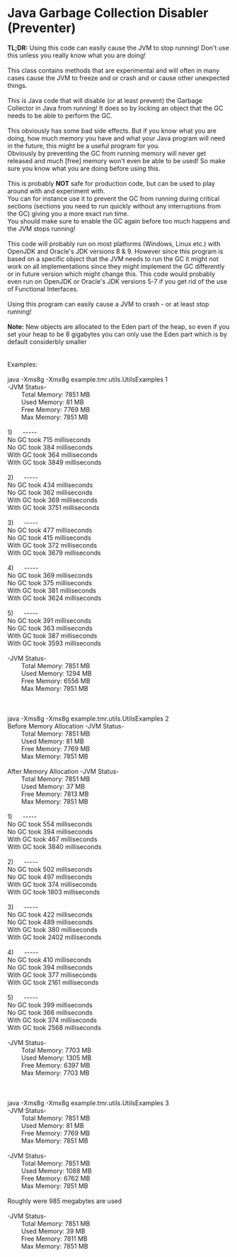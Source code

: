 # Java Garbage Collection Disabler (Preventer)
 <b>TL;DR:</b> Using this code can easily cause the JVM to stop running! Don't use this unless you really know what you are doing!
 <br><br>This class contains methods that are experimental and will often in many cases cause the JVM to freeze and or crash and or cause other unexpected things. 
 <br><br>This is Java code that will disable (or at least prevent) the Garbage Collector in Java from running! It does so by locking an object that the GC needs to be able to perform the GC.
 <br><br>This obviously has some bad side effects. But if you know what you are doing, how much memory you have and what your Java program will need in the future, this might be a useful program for you. <br>Obviously by preventing the GC from running memory will never get released and much [free] memory won't even be able to be used! So make sure you know what you are doing before using this. 
 <br><br>This is probably <b>NOT</b> safe for production code, but can be used to play around with and experiment with. <br>You can for instance use it to prevent the GC from running during critical sections (sections you need to run quickly without any interruptions from the GC) giving you a more exact run time. <br>You should make sure to enable the GC again before too much happens and the JVM stops running! 
 <br><br>This code will probably run on most platforms (Windows, Linux etc.) with OpenJDK and Oracle's JDK versions 8 & 9. However since this program is based on a specific object that the JVM needs to run the GC it might not work on all implementations since they might implement the GC differently or in future version which might change this. This code would probably even run on OpenJDK or Oracle's JDK versions 5-7 if you get rid of the use of Functional Interfaces. 
 <br><br>Using this program can easily cause a JVM to crash - or at least stop running!
 <br><br><b>Note:</b> New objects are allocated to the Eden part of the heap, so even if you set your heap to be 8 gigabytes you can only use the Eden part which is by default considerbly smaller
<br><br><br>Examples: <br>
<br>java&nbsp;-Xms8g&nbsp;-Xmx8g&nbsp;example.tmr.utils.UtilsExamples&nbsp;1
<br>-JVM&nbsp;Status-
<br>&nbsp;&nbsp;&nbsp;&nbsp;&nbsp;&nbsp;&nbsp;&nbsp;Total&nbsp;Memory:&nbsp;7851&nbsp;MB
<br>&nbsp;&nbsp;&nbsp;&nbsp;&nbsp;&nbsp;&nbsp;&nbsp;Used&nbsp;Memory:&nbsp;81&nbsp;MB
<br>&nbsp;&nbsp;&nbsp;&nbsp;&nbsp;&nbsp;&nbsp;&nbsp;Free&nbsp;Memory:&nbsp;7769&nbsp;MB
<br>&nbsp;&nbsp;&nbsp;&nbsp;&nbsp;&nbsp;&nbsp;&nbsp;Max&nbsp;Memory:&nbsp;7851&nbsp;MB
<br>
<br>1)&nbsp;&nbsp;&nbsp;&nbsp;&nbsp;&nbsp;-----
<br>No&nbsp;GC&nbsp;took&nbsp;715&nbsp;milliseconds
<br>No&nbsp;GC&nbsp;took&nbsp;384&nbsp;milliseconds
<br>With&nbsp;GC&nbsp;took&nbsp;364&nbsp;milliseconds
<br>With&nbsp;GC&nbsp;took&nbsp;3849&nbsp;milliseconds
<br>
<br>2)&nbsp;&nbsp;&nbsp;&nbsp;&nbsp;&nbsp;-----
<br>No&nbsp;GC&nbsp;took&nbsp;434&nbsp;milliseconds
<br>No&nbsp;GC&nbsp;took&nbsp;362&nbsp;milliseconds
<br>With&nbsp;GC&nbsp;took&nbsp;369&nbsp;milliseconds
<br>With&nbsp;GC&nbsp;took&nbsp;3751&nbsp;milliseconds
<br>
<br>3)&nbsp;&nbsp;&nbsp;&nbsp;&nbsp;&nbsp;-----
<br>No&nbsp;GC&nbsp;took&nbsp;477&nbsp;milliseconds
<br>No&nbsp;GC&nbsp;took&nbsp;415&nbsp;milliseconds
<br>With&nbsp;GC&nbsp;took&nbsp;372&nbsp;milliseconds
<br>With&nbsp;GC&nbsp;took&nbsp;3679&nbsp;milliseconds
<br>
<br>4)&nbsp;&nbsp;&nbsp;&nbsp;&nbsp;&nbsp;-----
<br>No&nbsp;GC&nbsp;took&nbsp;369&nbsp;milliseconds
<br>No&nbsp;GC&nbsp;took&nbsp;375&nbsp;milliseconds
<br>With&nbsp;GC&nbsp;took&nbsp;381&nbsp;milliseconds
<br>With&nbsp;GC&nbsp;took&nbsp;3624&nbsp;milliseconds
<br>
<br>5)&nbsp;&nbsp;&nbsp;&nbsp;&nbsp;&nbsp;-----
<br>No&nbsp;GC&nbsp;took&nbsp;391&nbsp;milliseconds
<br>No&nbsp;GC&nbsp;took&nbsp;363&nbsp;milliseconds
<br>With&nbsp;GC&nbsp;took&nbsp;387&nbsp;milliseconds
<br>With&nbsp;GC&nbsp;took&nbsp;3593&nbsp;milliseconds
<br>
<br>-JVM&nbsp;Status-
<br>&nbsp;&nbsp;&nbsp;&nbsp;&nbsp;&nbsp;&nbsp;&nbsp;Total&nbsp;Memory:&nbsp;7851&nbsp;MB
<br>&nbsp;&nbsp;&nbsp;&nbsp;&nbsp;&nbsp;&nbsp;&nbsp;Used&nbsp;Memory:&nbsp;1294&nbsp;MB
<br>&nbsp;&nbsp;&nbsp;&nbsp;&nbsp;&nbsp;&nbsp;&nbsp;Free&nbsp;Memory:&nbsp;6556&nbsp;MB
<br>&nbsp;&nbsp;&nbsp;&nbsp;&nbsp;&nbsp;&nbsp;&nbsp;Max&nbsp;Memory:&nbsp;7851&nbsp;MB
<br>
<br>
<br>
<br>java&nbsp;-Xms8g&nbsp;-Xmx8g&nbsp;example.tmr.utils.UtilsExamples&nbsp;2
<br>Before&nbsp;Memory&nbsp;Allocation&nbsp;-JVM&nbsp;Status-
<br>&nbsp;&nbsp;&nbsp;&nbsp;&nbsp;&nbsp;&nbsp;&nbsp;Total&nbsp;Memory:&nbsp;7851&nbsp;MB
<br>&nbsp;&nbsp;&nbsp;&nbsp;&nbsp;&nbsp;&nbsp;&nbsp;Used&nbsp;Memory:&nbsp;81&nbsp;MB
<br>&nbsp;&nbsp;&nbsp;&nbsp;&nbsp;&nbsp;&nbsp;&nbsp;Free&nbsp;Memory:&nbsp;7769&nbsp;MB
<br>&nbsp;&nbsp;&nbsp;&nbsp;&nbsp;&nbsp;&nbsp;&nbsp;Max&nbsp;Memory:&nbsp;7851&nbsp;MB
<br>
<br>After&nbsp;Memory&nbsp;Allocation&nbsp;-JVM&nbsp;Status-
<br>&nbsp;&nbsp;&nbsp;&nbsp;&nbsp;&nbsp;&nbsp;&nbsp;Total&nbsp;Memory:&nbsp;7851&nbsp;MB
<br>&nbsp;&nbsp;&nbsp;&nbsp;&nbsp;&nbsp;&nbsp;&nbsp;Used&nbsp;Memory:&nbsp;37&nbsp;MB
<br>&nbsp;&nbsp;&nbsp;&nbsp;&nbsp;&nbsp;&nbsp;&nbsp;Free&nbsp;Memory:&nbsp;7813&nbsp;MB
<br>&nbsp;&nbsp;&nbsp;&nbsp;&nbsp;&nbsp;&nbsp;&nbsp;Max&nbsp;Memory:&nbsp;7851&nbsp;MB
<br>
<br>1)&nbsp;&nbsp;&nbsp;&nbsp;&nbsp;&nbsp;-----
<br>No&nbsp;GC&nbsp;took&nbsp;554&nbsp;milliseconds
<br>No&nbsp;GC&nbsp;took&nbsp;394&nbsp;milliseconds
<br>With&nbsp;GC&nbsp;took&nbsp;467&nbsp;milliseconds
<br>With&nbsp;GC&nbsp;took&nbsp;3840&nbsp;milliseconds
<br>
<br>2)&nbsp;&nbsp;&nbsp;&nbsp;&nbsp;&nbsp;-----
<br>No&nbsp;GC&nbsp;took&nbsp;502&nbsp;milliseconds
<br>No&nbsp;GC&nbsp;took&nbsp;497&nbsp;milliseconds
<br>With&nbsp;GC&nbsp;took&nbsp;374&nbsp;milliseconds
<br>With&nbsp;GC&nbsp;took&nbsp;1803&nbsp;milliseconds
<br>
<br>3)&nbsp;&nbsp;&nbsp;&nbsp;&nbsp;&nbsp;-----
<br>No&nbsp;GC&nbsp;took&nbsp;422&nbsp;milliseconds
<br>No&nbsp;GC&nbsp;took&nbsp;489&nbsp;milliseconds
<br>With&nbsp;GC&nbsp;took&nbsp;380&nbsp;milliseconds
<br>With&nbsp;GC&nbsp;took&nbsp;2402&nbsp;milliseconds
<br>
<br>4)&nbsp;&nbsp;&nbsp;&nbsp;&nbsp;&nbsp;-----
<br>No&nbsp;GC&nbsp;took&nbsp;410&nbsp;milliseconds
<br>No&nbsp;GC&nbsp;took&nbsp;394&nbsp;milliseconds
<br>With&nbsp;GC&nbsp;took&nbsp;377&nbsp;milliseconds
<br>With&nbsp;GC&nbsp;took&nbsp;2161&nbsp;milliseconds
<br>
<br>5)&nbsp;&nbsp;&nbsp;&nbsp;&nbsp;&nbsp;-----
<br>No&nbsp;GC&nbsp;took&nbsp;399&nbsp;milliseconds
<br>No&nbsp;GC&nbsp;took&nbsp;366&nbsp;milliseconds
<br>With&nbsp;GC&nbsp;took&nbsp;374&nbsp;milliseconds
<br>With&nbsp;GC&nbsp;took&nbsp;2568&nbsp;milliseconds
<br>
<br>-JVM&nbsp;Status-
<br>&nbsp;&nbsp;&nbsp;&nbsp;&nbsp;&nbsp;&nbsp;&nbsp;Total&nbsp;Memory:&nbsp;7703&nbsp;MB
<br>&nbsp;&nbsp;&nbsp;&nbsp;&nbsp;&nbsp;&nbsp;&nbsp;Used&nbsp;Memory:&nbsp;1305&nbsp;MB
<br>&nbsp;&nbsp;&nbsp;&nbsp;&nbsp;&nbsp;&nbsp;&nbsp;Free&nbsp;Memory:&nbsp;6397&nbsp;MB
<br>&nbsp;&nbsp;&nbsp;&nbsp;&nbsp;&nbsp;&nbsp;&nbsp;Max&nbsp;Memory:&nbsp;7703&nbsp;MB
<br>
<br>
<br>
<br>java&nbsp;-Xms8g&nbsp;-Xmx8g&nbsp;example.tmr.utils.UtilsExamples&nbsp;3
<br>-JVM&nbsp;Status-
<br>&nbsp;&nbsp;&nbsp;&nbsp;&nbsp;&nbsp;&nbsp;&nbsp;Total&nbsp;Memory:&nbsp;7851&nbsp;MB
<br>&nbsp;&nbsp;&nbsp;&nbsp;&nbsp;&nbsp;&nbsp;&nbsp;Used&nbsp;Memory:&nbsp;81&nbsp;MB
<br>&nbsp;&nbsp;&nbsp;&nbsp;&nbsp;&nbsp;&nbsp;&nbsp;Free&nbsp;Memory:&nbsp;7769&nbsp;MB
<br>&nbsp;&nbsp;&nbsp;&nbsp;&nbsp;&nbsp;&nbsp;&nbsp;Max&nbsp;Memory:&nbsp;7851&nbsp;MB
<br>
<br>-JVM&nbsp;Status-
<br>&nbsp;&nbsp;&nbsp;&nbsp;&nbsp;&nbsp;&nbsp;&nbsp;Total&nbsp;Memory:&nbsp;7851&nbsp;MB
<br>&nbsp;&nbsp;&nbsp;&nbsp;&nbsp;&nbsp;&nbsp;&nbsp;Used&nbsp;Memory:&nbsp;1088&nbsp;MB
<br>&nbsp;&nbsp;&nbsp;&nbsp;&nbsp;&nbsp;&nbsp;&nbsp;Free&nbsp;Memory:&nbsp;6762&nbsp;MB
<br>&nbsp;&nbsp;&nbsp;&nbsp;&nbsp;&nbsp;&nbsp;&nbsp;Max&nbsp;Memory:&nbsp;7851&nbsp;MB
<br>
<br>Roughly&nbsp;were&nbsp;985&nbsp;megabytes&nbsp;are&nbsp;used
<br>
<br>-JVM&nbsp;Status-
<br>&nbsp;&nbsp;&nbsp;&nbsp;&nbsp;&nbsp;&nbsp;&nbsp;Total&nbsp;Memory:&nbsp;7851&nbsp;MB
<br>&nbsp;&nbsp;&nbsp;&nbsp;&nbsp;&nbsp;&nbsp;&nbsp;Used&nbsp;Memory:&nbsp;39&nbsp;MB
<br>&nbsp;&nbsp;&nbsp;&nbsp;&nbsp;&nbsp;&nbsp;&nbsp;Free&nbsp;Memory:&nbsp;7811&nbsp;MB
<br>&nbsp;&nbsp;&nbsp;&nbsp;&nbsp;&nbsp;&nbsp;&nbsp;Max&nbsp;Memory:&nbsp;7851&nbsp;MB
